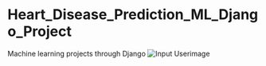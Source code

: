 # Heart_Disease_Prediction_ML_Django_Project
Machine learning projects through Django
![Input Userimage]([https://github.com/ZeshanFareed/Heart_Disease_Prediction_ML_Django_Project/input.png])
